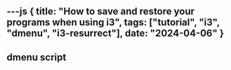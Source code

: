 ---js
{
  title: "How to save and restore your programs when using i3",
  tags: ["tutorial", "i3", "dmenu", "i3-resurrect"],
  date: "2024-04-06"
}
---

## dmenu script


